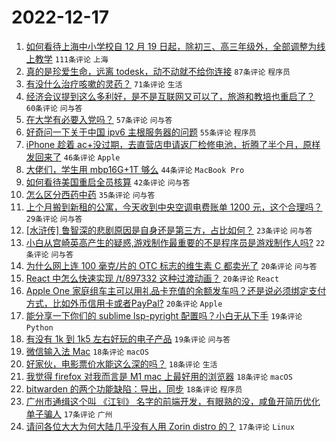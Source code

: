 # 2022-12-17

1. [如何看待上海中小学校自 12 月 19 日起，除初三、高三年级外，全部调整为线上教学](https://www.v2ex.com/t/903116) `111条评论` `上海`
1. [真的是珍爱生命，远离 todesk，动不动就不给你连接](https://www.v2ex.com/t/903102) `87条评论` `程序员`
1. [有没什么治疗咳嗽的灵药？](https://www.v2ex.com/t/903094) `71条评论` `生活`
1. [经济会议提到这么多利好，是不是互联网又可以了，旅游和教培也重启了？](https://www.v2ex.com/t/903156) `60条评论` `问与答`
1. [在大学有必要入党吗？](https://www.v2ex.com/t/903183) `57条评论` `问与答`
1. [好奇问一下关于中国 ipv6 主根服务器的问题](https://www.v2ex.com/t/903132) `55条评论` `程序员`
1. [iPhone 趁着 ac+没过期，去直营店申请返厂检修电池，折腾了半个月，原样发回来了](https://www.v2ex.com/t/903208) `46条评论` `Apple`
1. [大佬们，学生用 mbp16G+1T 够么](https://www.v2ex.com/t/903157) `44条评论` `MacBook Pro`
1. [如何看待美国重启全员核算](https://www.v2ex.com/t/903135) `42条评论` `问与答`
1. [怎么区分西药中药](https://www.v2ex.com/t/903098) `35条评论` `问与答`
1. [上个月搬到新租的公寓，今天收到中央空调电费账单 1200 元，这个合理吗？](https://www.v2ex.com/t/903179) `29条评论` `问与答`
1. [[水浒传] 鲁智深的悲剧原因是自身还是第三方，占比如何？](https://www.v2ex.com/t/903134) `23条评论` `问与答`
1. [小白从宫崎英高产生的疑惑,游戏制作最重要的不是程序员是游戏制作人吗?](https://www.v2ex.com/t/903169) `22条评论` `问与答`
1. [为什么网上连 100 毫克/片的 OTC 标志的维生素 C 都卖光了](https://www.v2ex.com/t/903182) `20条评论` `问与答`
1. [React 中怎么快速实现 /t/897332 这种过渡动画？](https://www.v2ex.com/t/903143) `20条评论` `React`
1. [Apple One 家庭组车主可以用礼品卡充值的余额发车吗？还是说必须绑定支付方式，比如外币信用卡或者PayPal?](https://www.v2ex.com/t/903122) `20条评论` `Apple`
1. [能分享一下你们的 sublime lsp-pyright 配置吗？小白无从下手](https://www.v2ex.com/t/903175) `19条评论` `Python`
1. [有没有 1k 到 1k5 左右好玩的电子产品](https://www.v2ex.com/t/903173) `19条评论` `问与答`
1. [微信输入法 Mac](https://www.v2ex.com/t/903196) `18条评论` `macOS`
1. [好家伙，电影票价水能这么深的吗？](https://www.v2ex.com/t/903178) `18条评论` `生活`
1. [我觉得 firefox 对我而言是 M1 mac 上最好用的浏览器](https://www.v2ex.com/t/903176) `18条评论` `macOS`
1. [bitwarden 的两个功能缺陷：导出，同步](https://www.v2ex.com/t/903105) `18条评论` `程序员`
1. [广州市通缉这个叫 《江钊》 名字的前端开发，有眼熟的没，咸鱼开简历优化单子骗人](https://www.v2ex.com/t/903190) `17条评论` `广州`
1. [请问各位大大为何大陆几乎没有人用 Zorin distro 的？](https://www.v2ex.com/t/903099) `17条评论` `Linux`
